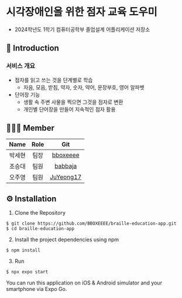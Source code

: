 # 시각장애인을 위한 점자 교육 도우미

- 2024학년도 1학기 컴퓨터공학부 졸업설계 어플리케이션 저장소

## 📌 Introduction

### 서비스 개요
- 점자를 읽고 쓰는 것을 단계별로 학습
  - 자음, 모음, 받침, 약자, 숫자, 약어, 문장부호, 영어 알파벳
- 단어장 기능
  - 생활 속 주변 사물을 찍으면 그것을 점자로 변환
  - 개인별 단어장을 만들어 지속적인 점자 활용

## 🧑🏻‍💻 Member

|Name|Role|Git|
|:--:|:--:|:--:|
|박세현|팀장|[bboxeeee](https://github.com/BBOXEEEE)
|조승대|팀원|[babbaja](https://github.com/babbaja)
|오주영|팀원|[JuYeong17](https://github.com/JuYeong17)

## ⚙️ Installation

1. Clone the Repository

```shell
$ git clone https://github.com/BBOXEEEE/braille-education-app.git
$ cd braille-education-app
```

2. Install the project dependencies using npm

```shell
$ npm install
```

3. Run

```shell
$ npx expo start
```

You can run this application on iOS & Android simulator and your smartphone via Expo Go.
